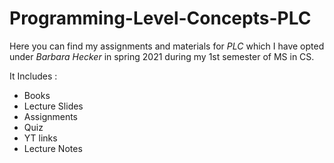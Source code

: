 # Programming-Level-Concepts-PLC

Here you can find my assignments and materials for *PLC* which I have opted under *Barbara Hecker* in spring 2021 during my 1st semester of MS in CS.

It Includes :
- Books
- Lecture Slides
- Assignments
- Quiz
- YT links
- Lecture Notes
